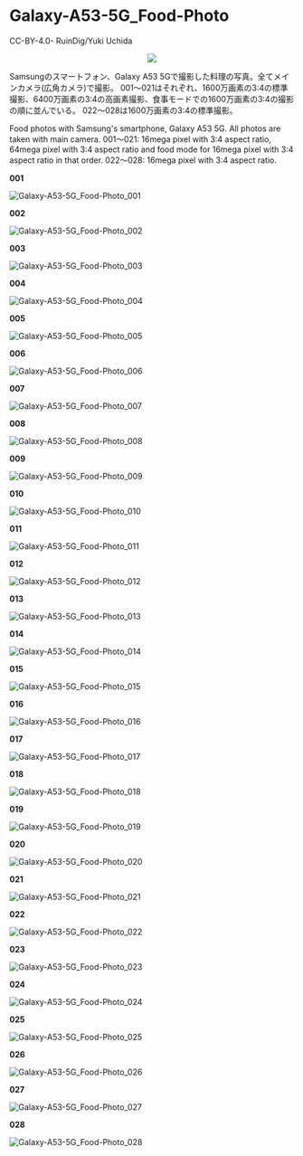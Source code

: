 # Galaxy-A53-5G_Food-Photo

CC-BY-4.0- RuinDig/Yuki Uchida

<div style="text-align: center;"><a href="https://creativecommons.org/licenses/by/4.0/deed.ja"><img src="https://user-images.githubusercontent.com/20723919/145936543-577c7705-90e2-4d56-ad5d-26b0fbcea02d.png"></a></div>

Samsungのスマートフォン、Galaxy A53 5Gで撮影した料理の写真。全てメインカメラ(広角カメラ)で撮影。
001～021はそれぞれ、1600万画素の3:4の標準撮影、6400万画素の3:4の高画素撮影、食事モードでの1600万画素の3:4の撮影の順に並んでいる。
022～028は1600万画素の3:4の標準撮影。

Food photos with Samsung's smartphone, Galaxy A53 5G. All photos are taken with main camera.
001～021: 16mega pixel with 3:4 aspect ratio, 64mega pixel with 3:4 aspect ratio and food mode for 16mega pixel with 3:4 aspect ratio in that order.
022～028: 16mega pixel with 3:4 aspect ratio.

**001**

![Galaxy-A53-5G_Food-Photo_001](https://raw.githubusercontent.com/RuinDig/Galaxy-A53-5G_Food-Photo/main/Photos/Galaxy-A53-5G_Food-Photo_001.jpg)

**002**

![Galaxy-A53-5G_Food-Photo_002](https://raw.githubusercontent.com/RuinDig/Galaxy-A53-5G_Food-Photo/main/Photos/Galaxy-A53-5G_Food-Photo_002.jpg)

**003**

![Galaxy-A53-5G_Food-Photo_003](https://raw.githubusercontent.com/RuinDig/Galaxy-A53-5G_Food-Photo/main/Photos/Galaxy-A53-5G_Food-Photo_003.jpg)

**004**

![Galaxy-A53-5G_Food-Photo_004](https://raw.githubusercontent.com/RuinDig/Galaxy-A53-5G_Food-Photo/main/Photos/Galaxy-A53-5G_Food-Photo_004.jpg)

**005**

![Galaxy-A53-5G_Food-Photo_005](https://raw.githubusercontent.com/RuinDig/Galaxy-A53-5G_Food-Photo/main/Photos/Galaxy-A53-5G_Food-Photo_005.jpg)

**006**

![Galaxy-A53-5G_Food-Photo_006](https://raw.githubusercontent.com/RuinDig/Galaxy-A53-5G_Food-Photo/main/Photos/Galaxy-A53-5G_Food-Photo_006.jpg)

**007**

![Galaxy-A53-5G_Food-Photo_007](https://raw.githubusercontent.com/RuinDig/Galaxy-A53-5G_Food-Photo/main/Photos/Galaxy-A53-5G_Food-Photo_007.jpg)

**008**

![Galaxy-A53-5G_Food-Photo_008](https://raw.githubusercontent.com/RuinDig/Galaxy-A53-5G_Food-Photo/main/Photos/Galaxy-A53-5G_Food-Photo_008.jpg)

**009**

![Galaxy-A53-5G_Food-Photo_009](https://raw.githubusercontent.com/RuinDig/Galaxy-A53-5G_Food-Photo/main/Photos/Galaxy-A53-5G_Food-Photo_009.jpg)

**010**

![Galaxy-A53-5G_Food-Photo_010](https://raw.githubusercontent.com/RuinDig/Galaxy-A53-5G_Food-Photo/main/Photos/Galaxy-A53-5G_Food-Photo_010.jpg)

**011**

![Galaxy-A53-5G_Food-Photo_011](https://raw.githubusercontent.com/RuinDig/Galaxy-A53-5G_Food-Photo/main/Photos/Galaxy-A53-5G_Food-Photo_011.jpg)

**012**

![Galaxy-A53-5G_Food-Photo_012](https://raw.githubusercontent.com/RuinDig/Galaxy-A53-5G_Food-Photo/main/Photos/Galaxy-A53-5G_Food-Photo_012.jpg)

**013**

![Galaxy-A53-5G_Food-Photo_013](https://raw.githubusercontent.com/RuinDig/Galaxy-A53-5G_Food-Photo/main/Photos/Galaxy-A53-5G_Food-Photo_013.jpg)

**014**

![Galaxy-A53-5G_Food-Photo_014](https://raw.githubusercontent.com/RuinDig/Galaxy-A53-5G_Food-Photo/main/Photos/Galaxy-A53-5G_Food-Photo_014.jpg)

**015**

![Galaxy-A53-5G_Food-Photo_015](https://raw.githubusercontent.com/RuinDig/Galaxy-A53-5G_Food-Photo/main/Photos/Galaxy-A53-5G_Food-Photo_015.jpg)

**016**

![Galaxy-A53-5G_Food-Photo_016](https://raw.githubusercontent.com/RuinDig/Galaxy-A53-5G_Food-Photo/main/Photos/Galaxy-A53-5G_Food-Photo_016.jpg)

**017**

![Galaxy-A53-5G_Food-Photo_017](https://raw.githubusercontent.com/RuinDig/Galaxy-A53-5G_Food-Photo/main/Photos/Galaxy-A53-5G_Food-Photo_017.jpg)

**018**

![Galaxy-A53-5G_Food-Photo_018](https://raw.githubusercontent.com/RuinDig/Galaxy-A53-5G_Food-Photo/main/Photos/Galaxy-A53-5G_Food-Photo_018.jpg)

**019**

![Galaxy-A53-5G_Food-Photo_019](https://raw.githubusercontent.com/RuinDig/Galaxy-A53-5G_Food-Photo/main/Photos/Galaxy-A53-5G_Food-Photo_019.jpg)

**020**

![Galaxy-A53-5G_Food-Photo_020](https://raw.githubusercontent.com/RuinDig/Galaxy-A53-5G_Food-Photo/main/Photos/Galaxy-A53-5G_Food-Photo_020.jpg)

**021**

![Galaxy-A53-5G_Food-Photo_021](https://raw.githubusercontent.com/RuinDig/Galaxy-A53-5G_Food-Photo/main/Photos/Galaxy-A53-5G_Food-Photo_021.jpg)

**022**

![Galaxy-A53-5G_Food-Photo_022](https://raw.githubusercontent.com/RuinDig/Galaxy-A53-5G_Food-Photo/main/Photos/Galaxy-A53-5G_Food-Photo_022.jpg)

**023**

![Galaxy-A53-5G_Food-Photo_023](https://raw.githubusercontent.com/RuinDig/Galaxy-A53-5G_Food-Photo/main/Photos/Galaxy-A53-5G_Food-Photo_023.jpg)

**024**

![Galaxy-A53-5G_Food-Photo_024](https://raw.githubusercontent.com/RuinDig/Galaxy-A53-5G_Food-Photo/main/Photos/Galaxy-A53-5G_Food-Photo_024.jpg)

**025**

![Galaxy-A53-5G_Food-Photo_025](https://raw.githubusercontent.com/RuinDig/Galaxy-A53-5G_Food-Photo/main/Photos/Galaxy-A53-5G_Food-Photo_025.jpg)

**026**

![Galaxy-A53-5G_Food-Photo_026](https://raw.githubusercontent.com/RuinDig/Galaxy-A53-5G_Food-Photo/main/Photos/Galaxy-A53-5G_Food-Photo_026.jpg)

**027**

![Galaxy-A53-5G_Food-Photo_027](https://raw.githubusercontent.com/RuinDig/Galaxy-A53-5G_Food-Photo/main/Photos/Galaxy-A53-5G_Food-Photo_027.jpg)

**028**

![Galaxy-A53-5G_Food-Photo_028](https://raw.githubusercontent.com/RuinDig/Galaxy-A53-5G_Food-Photo/main/Photos/Galaxy-A53-5G_Food-Photo_028.jpg)
